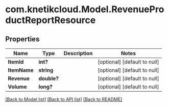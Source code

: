 # com.knetikcloud.Model.RevenueProductReportResource
## Properties

Name | Type | Description | Notes
------------ | ------------- | ------------- | -------------
**ItemId** | **int?** |  | [optional] [default to null]
**ItemName** | **string** |  | [optional] [default to null]
**Revenue** | **double?** |  | [optional] [default to null]
**Volume** | **long?** |  | [optional] [default to null]

[[Back to Model list]](../README.md#documentation-for-models) [[Back to API list]](../README.md#documentation-for-api-endpoints) [[Back to README]](../README.md)

